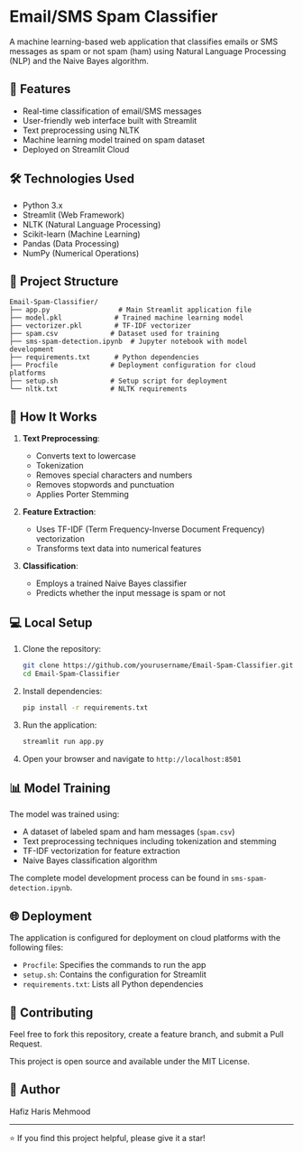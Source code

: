 # Email/SMS Spam Classifier

A machine learning-based web application that classifies emails or SMS messages as spam or not spam (ham) using Natural Language Processing (NLP) and the Naive Bayes algorithm.

## 🌟 Features

- Real-time classification of email/SMS messages
- User-friendly web interface built with Streamlit
- Text preprocessing using NLTK
- Machine learning model trained on spam dataset
- Deployed on Streamlit Cloud

## 🛠️ Technologies Used

- Python 3.x
- Streamlit (Web Framework)
- NLTK (Natural Language Processing)
- Scikit-learn (Machine Learning)
- Pandas (Data Processing)
- NumPy (Numerical Operations)

## 📁 Project Structure

```
Email-Spam-Classifier/
├── app.py                 # Main Streamlit application file
├── model.pkl             # Trained machine learning model
├── vectorizer.pkl        # TF-IDF vectorizer
├── spam.csv             # Dataset used for training
├── sms-spam-detection.ipynb  # Jupyter notebook with model development
├── requirements.txt      # Python dependencies
├── Procfile             # Deployment configuration for cloud platforms
├── setup.sh             # Setup script for deployment
└── nltk.txt             # NLTK requirements
```

## 🚀 How It Works

1. **Text Preprocessing**:
   - Converts text to lowercase
   - Tokenization
   - Removes special characters and numbers
   - Removes stopwords and punctuation
   - Applies Porter Stemming

2. **Feature Extraction**:
   - Uses TF-IDF (Term Frequency-Inverse Document Frequency) vectorization
   - Transforms text data into numerical features

3. **Classification**:
   - Employs a trained Naive Bayes classifier
   - Predicts whether the input message is spam or not

## 💻 Local Setup

1. Clone the repository:
   ```bash
   git clone https://github.com/yourusername/Email-Spam-Classifier.git
   cd Email-Spam-Classifier
   ```

2. Install dependencies:
   ```bash
   pip install -r requirements.txt
   ```

3. Run the application:
   ```bash
   streamlit run app.py
   ```

4. Open your browser and navigate to `http://localhost:8501`

## 📊 Model Training

The model was trained using:
- A dataset of labeled spam and ham messages (`spam.csv`)
- Text preprocessing techniques including tokenization and stemming
- TF-IDF vectorization for feature extraction
- Naive Bayes classification algorithm

The complete model development process can be found in `sms-spam-detection.ipynb`.

## 🌐 Deployment

The application is configured for deployment on cloud platforms with the following files:
- `Procfile`: Specifies the commands to run the app
- `setup.sh`: Contains the configuration for Streamlit
- `requirements.txt`: Lists all Python dependencies

## 🤝 Contributing

Feel free to fork this repository, create a feature branch, and submit a Pull Request.


This project is open source and available under the MIT License.

## 👥 Author

Hafiz Haris Mehmood

---
⭐️ If you find this project helpful, please give it a star! 